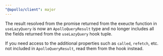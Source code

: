 ```yaml
---
"@apollo/client": major
---
```


The result resolved from the promise returned from the exeucte function in `useLazyQuery` is now an `ApolloQueryResult` type and no longer includes all the fields returned from the `useLazyQuery` hook tuple.

If you need access to the additional properties such as `called`, `refetch`, etc. not included in `ApolloQueryResult`, read them from the hook instead.
